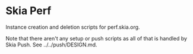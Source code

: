 Skia Perf
=========

Instance creation and deletion scripts for perf.skia.org.

Note that there aren't any setup or push scripts as all of that is handled by
Skia Push. See ../../push/DESIGN.md.

